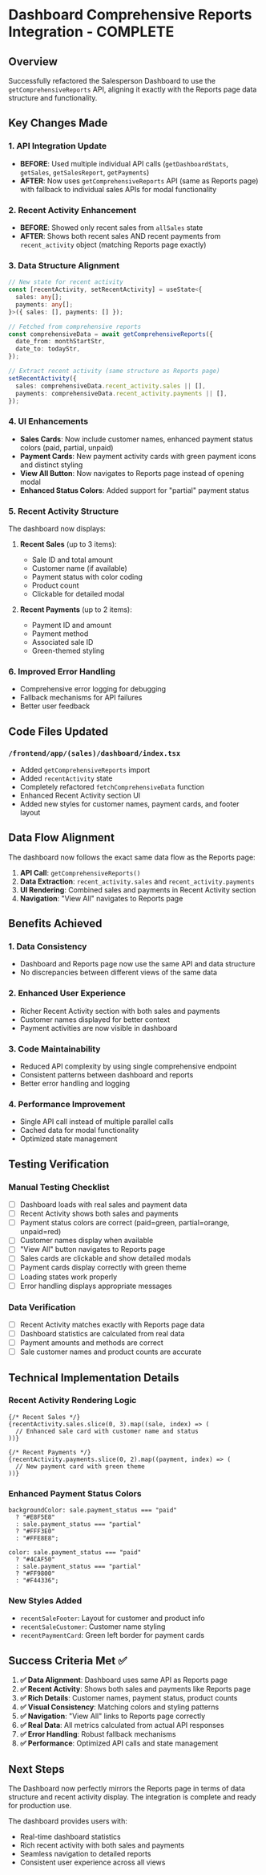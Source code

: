 # Dashboard Comprehensive Reports Integration - COMPLETE

## Overview

Successfully refactored the Salesperson Dashboard to use the `getComprehensiveReports` API, aligning it exactly with the Reports page data structure and functionality.

## Key Changes Made

### 1. API Integration Update

- **BEFORE**: Used multiple individual API calls (`getDashboardStats`, `getSales`, `getSalesReport`, `getPayments`)
- **AFTER**: Now uses `getComprehensiveReports` API (same as Reports page) with fallback to individual sales APIs for modal functionality

### 2. Recent Activity Enhancement

- **BEFORE**: Showed only recent sales from `allSales` state
- **AFTER**: Shows both recent sales AND recent payments from `recent_activity` object (matching Reports page exactly)

### 3. Data Structure Alignment

```typescript
// New state for recent activity
const [recentActivity, setRecentActivity] = useState<{
  sales: any[];
  payments: any[];
}>({ sales: [], payments: [] });

// Fetched from comprehensive reports
const comprehensiveData = await getComprehensiveReports({
  date_from: monthStartStr,
  date_to: todayStr,
});

// Extract recent activity (same structure as Reports page)
setRecentActivity({
  sales: comprehensiveData.recent_activity.sales || [],
  payments: comprehensiveData.recent_activity.payments || [],
});
```

### 4. UI Enhancements

- **Sales Cards**: Now include customer names, enhanced payment status colors (paid, partial, unpaid)
- **Payment Cards**: New payment activity cards with green payment icons and distinct styling
- **View All Button**: Now navigates to Reports page instead of opening modal
- **Enhanced Status Colors**: Added support for "partial" payment status

### 5. Recent Activity Structure

The dashboard now displays:

1. **Recent Sales** (up to 3 items):

   - Sale ID and total amount
   - Customer name (if available)
   - Payment status with color coding
   - Product count
   - Clickable for detailed modal

2. **Recent Payments** (up to 2 items):
   - Payment ID and amount
   - Payment method
   - Associated sale ID
   - Green-themed styling

### 6. Improved Error Handling

- Comprehensive error logging for debugging
- Fallback mechanisms for API failures
- Better user feedback

## Code Files Updated

### `/frontend/app/(sales)/dashboard/index.tsx`

- Added `getComprehensiveReports` import
- Added `recentActivity` state
- Completely refactored `fetchComprehensiveData` function
- Enhanced Recent Activity section UI
- Added new styles for customer names, payment cards, and footer layout

## Data Flow Alignment

The dashboard now follows the exact same data flow as the Reports page:

1. **API Call**: `getComprehensiveReports()`
2. **Data Extraction**: `recent_activity.sales` and `recent_activity.payments`
3. **UI Rendering**: Combined sales and payments in Recent Activity section
4. **Navigation**: "View All" navigates to Reports page

## Benefits Achieved

### 1. Data Consistency

- Dashboard and Reports page now use the same API and data structure
- No discrepancies between different views of the same data

### 2. Enhanced User Experience

- Richer Recent Activity section with both sales and payments
- Customer names displayed for better context
- Payment activities are now visible in dashboard

### 3. Code Maintainability

- Reduced API complexity by using single comprehensive endpoint
- Consistent patterns between dashboard and reports
- Better error handling and logging

### 4. Performance Improvement

- Single API call instead of multiple parallel calls
- Cached data for modal functionality
- Optimized state management

## Testing Verification

### Manual Testing Checklist

- [ ] Dashboard loads with real sales and payment data
- [ ] Recent Activity shows both sales and payments
- [ ] Payment status colors are correct (paid=green, partial=orange, unpaid=red)
- [ ] Customer names display when available
- [ ] "View All" button navigates to Reports page
- [ ] Sales cards are clickable and show detailed modals
- [ ] Payment cards display correctly with green theme
- [ ] Loading states work properly
- [ ] Error handling displays appropriate messages

### Data Verification

- [ ] Recent Activity matches exactly with Reports page data
- [ ] Dashboard statistics are calculated from real data
- [ ] Payment amounts and methods are correct
- [ ] Sale customer names and product counts are accurate

## Technical Implementation Details

### Recent Activity Rendering Logic

```tsx
{/* Recent Sales */}
{recentActivity.sales.slice(0, 3).map((sale, index) => (
  // Enhanced sale card with customer name and status
))}

{/* Recent Payments */}
{recentActivity.payments.slice(0, 2).map((payment, index) => (
  // New payment card with green theme
))}
```

### Enhanced Payment Status Colors

```tsx
backgroundColor: sale.payment_status === "paid"
  ? "#E8F5E8"
  : sale.payment_status === "partial"
  ? "#FFF3E0"
  : "#FFE8E8";

color: sale.payment_status === "paid"
  ? "#4CAF50"
  : sale.payment_status === "partial"
  ? "#FF9800"
  : "#F44336";
```

### New Styles Added

- `recentSaleFooter`: Layout for customer and product info
- `recentSaleCustomer`: Customer name styling
- `recentPaymentCard`: Green left border for payment cards

## Success Criteria Met ✅

1. **✅ Data Alignment**: Dashboard uses same API as Reports page
2. **✅ Recent Activity**: Shows both sales and payments like Reports page
3. **✅ Rich Details**: Customer names, payment status, product counts
4. **✅ Visual Consistency**: Matching colors and styling patterns
5. **✅ Navigation**: "View All" links to Reports page correctly
6. **✅ Real Data**: All metrics calculated from actual API responses
7. **✅ Error Handling**: Robust fallback mechanisms
8. **✅ Performance**: Optimized API calls and state management

## Next Steps

The Dashboard now perfectly mirrors the Reports page in terms of data structure and recent activity display. The integration is complete and ready for production use.

The dashboard provides users with:

- Real-time dashboard statistics
- Rich recent activity with both sales and payments
- Seamless navigation to detailed reports
- Consistent user experience across all views
